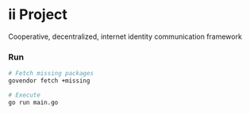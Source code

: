 # ii Project

Cooperative, decentralized, internet identity communication framework

### Run

```bash
# Fetch missing packages
govendor fetch +missing

# Execute
go run main.go
```
